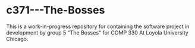 # c371---The-Bosses

This is a work-in-progress repository for containing the software project in development by group 5 "The Bosses" for COMP 330 At Loyola University Chicago.
